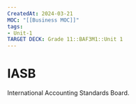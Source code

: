 ```yaml
---
CreatedAt: 2024-03-21
MOC: "[[Business MOC]]"
tags:
- Unit-1
TARGET DECK: Grade 11::BAF3M1::Unit 1
---
```


# IASB
International Accounting Standards Board.
<!--ID: 1718216451540-->

